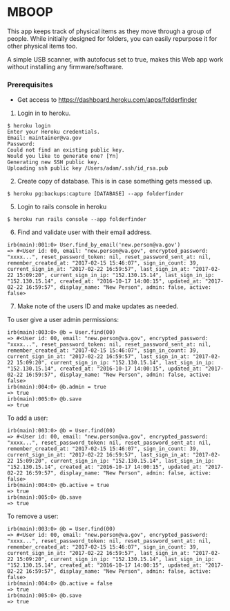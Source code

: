 # MBOOP

This app keeps track of physical items as they move through a group of people. While initially designed for folders, you can easily repurpose it for other physical items too.

A simple USB scanner, with autofocus set to true, makes this Web app work without installing any firmware/software.

### Prerequisites

- Get access to https://dashboard.heroku.com/apps/folderfinder

1. Login in to heroku.
```
$ heroku login
Enter your Heroku credentials.
Email: maintainer@va.gov
Password:
Could not find an existing public key.
Would you like to generate one? [Yn]
Generating new SSH public key.
Uploading ssh public key /Users/adam/.ssh/id_rsa.pub
```
2. Create copy of database. This is in case something gets messed up.
```
$ heroku pg:backups:capture [DATABASE] --app folderfinder
```
5. Login to rails console in heroku
```
$ heroku run rails console --app folderfinder 
```
6. Find and validate user with their email address.
```
irb(main):001:0> User.find_by_email('new.person@va.gov')
=> #<User id: 00, email: "new.person@va.gov", encrypted_password: "xxxx...", reset_password_token: nil, reset_password_sent_at: nil, remember_created_at: "2017-02-15 15:46:07", sign_in_count: 39, current_sign_in_at: "2017-02-22 16:59:57", last_sign_in_at: "2017-02-22 15:09:20", current_sign_in_ip: "152.130.15.14", last_sign_in_ip: "152.130.15.14", created_at: "2016-10-17 14:00:15", updated_at: "2017-02-22 16:59:57", display_name: "New Person", admin: false, active: false>
```
7. Make note of the users ID and make updates as needed.

To user give a user admin permissions:
```
irb(main):003:0> @b = User.find(00)
=> #<User id: 00, email: "new.person@va.gov", encrypted_password: "xxxx...", reset_password_token: nil, reset_password_sent_at: nil, remember_created_at: "2017-02-15 15:46:07", sign_in_count: 39, current_sign_in_at: "2017-02-22 16:59:57", last_sign_in_at: "2017-02-22 15:09:20", current_sign_in_ip: "152.130.15.14", last_sign_in_ip: "152.130.15.14", created_at: "2016-10-17 14:00:15", updated_at: "2017-02-22 16:59:57", display_name: "New Person", admin: false, active: false>
irb(main):004:0> @b.admin = true
=> true
irb(main):005:0> @b.save
=> true
```

To add a user:
```
irb(main):003:0> @b = User.find(00)
=> #<User id: 00, email: "new.person@va.gov", encrypted_password: "xxxx...", reset_password_token: nil, reset_password_sent_at: nil, remember_created_at: "2017-02-15 15:46:07", sign_in_count: 39, current_sign_in_at: "2017-02-22 16:59:57", last_sign_in_at: "2017-02-22 15:09:20", current_sign_in_ip: "152.130.15.14", last_sign_in_ip: "152.130.15.14", created_at: "2016-10-17 14:00:15", updated_at: "2017-02-22 16:59:57", display_name: "New Person", admin: false, active: false>
irb(main):004:0> @b.active = true
=> true
irb(main):005:0> @b.save
=> true
```

To remove a user:
```
irb(main):003:0> @b = User.find(00)
=> #<User id: 00, email: "new.person@va.gov", encrypted_password: "xxxx...", reset_password_token: nil, reset_password_sent_at: nil, remember_created_at: "2017-02-15 15:46:07", sign_in_count: 39, current_sign_in_at: "2017-02-22 16:59:57", last_sign_in_at: "2017-02-22 15:09:20", current_sign_in_ip: "152.130.15.14", last_sign_in_ip: "152.130.15.14", created_at: "2016-10-17 14:00:15", updated_at: "2017-02-22 16:59:57", display_name: "New Person", admin: false, active: false>
irb(main):004:0> @b.active = false
=> true
irb(main):005:0> @b.save
=> true
```
